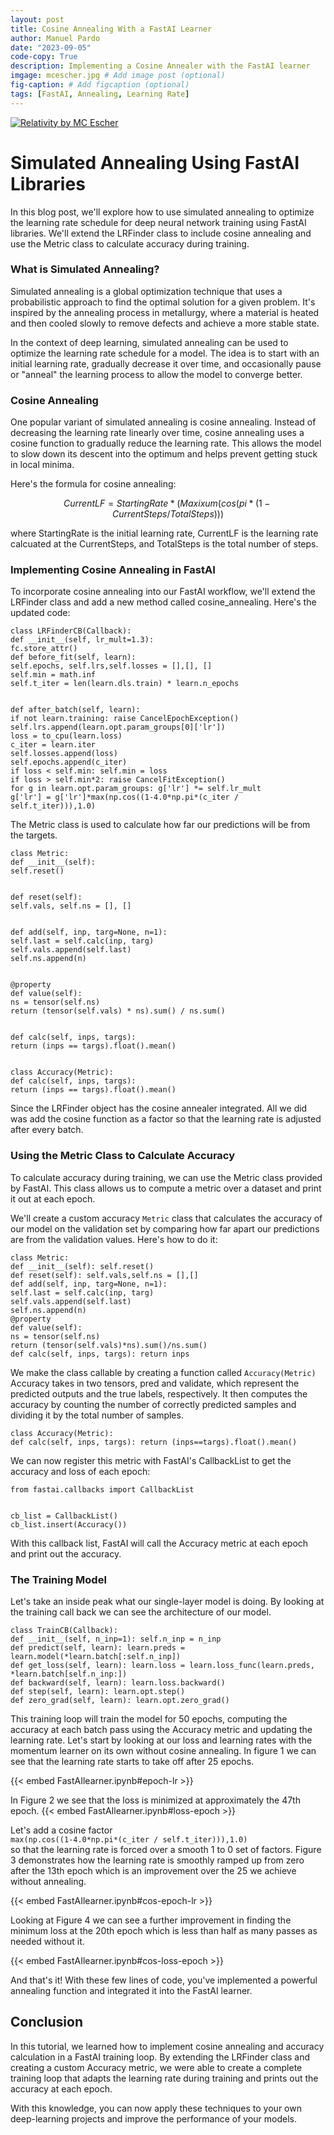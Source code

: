 ```yaml
---
layout: post
title: Cosine Annealing With a FastAI Learner
author: Manuel Pardo
date: "2023-09-05"
code-copy: True
description: Implementing a Cosine Annealer with the FastAI learner
imgage: mcescher.jpg # Add image post (optional)
fig-caption: # Add figcaption (optional)
tags: [FastAI, Annealing, Learning Rate]
---
```

[![Relativity by MC Escher](mcescher.jpg)]("")




# Simulated Annealing Using FastAI Libraries
In this blog post, we'll explore how to use simulated annealing to optimize the learning rate schedule for deep neural network training using FastAI libraries. We'll extend the LRFinder class to include cosine annealing and use the Metric class to calculate accuracy during training.




### What is Simulated Annealing?
Simulated annealing is a global optimization technique that uses a probabilistic approach to find the optimal solution for a given problem. It's inspired by the annealing process in metallurgy, where a material is heated and then cooled slowly to remove defects and achieve a more stable state.


In the context of deep learning, simulated annealing can be used to optimize the learning rate schedule for a model. The idea is to start with an initial learning rate, gradually decrease it over time, and occasionally pause or "anneal" the learning process to allow the model to converge better.


### Cosine Annealing
One popular variant of simulated annealing is cosine annealing. Instead of decreasing the learning rate linearly over time, cosine annealing uses a cosine function to gradually reduce the learning rate. This allows the model to slow down its descent into the optimum and helps prevent getting stuck in local minima.


Here's the formula for cosine annealing:


$$
CurrentLF = StartingRate * (Maxixum(cos(pi * (1 - CurrentSteps/TotalSteps)))
$$


where StartingRate is the initial learning rate, CurrentLF is the learning rate calcuated at the CurrentSteps, and TotalSteps is the total number of steps.


### Implementing Cosine Annealing in FastAI
To incorporate cosine annealing into our FastAI workflow, we'll extend the LRFinder class and add a new method called cosine_annealing. Here's the updated code:
```
class LRFinderCB(Callback):
def __init__(self, lr_mult=1.3):
fc.store_attr()
def before_fit(self, learn):
self.epochs, self.lrs,self.losses = [],[], []
self.min = math.inf
self.t_iter = len(learn.dls.train) * learn.n_epochs


def after_batch(self, learn):
if not learn.training: raise CancelEpochException()
self.lrs.append(learn.opt.param_groups[0]['lr'])
loss = to_cpu(learn.loss)
c_iter = learn.iter
self.losses.append(loss)
self.epochs.append(c_iter)
if loss < self.min: self.min = loss
if loss > self.min*2: raise CancelFitException()
for g in learn.opt.param_groups: g['lr'] *= self.lr_mult
g['lr'] = g['lr']*max(np.cos((1-4.0*np.pi*(c_iter / self.t_iter))),1.0)
```
The Metric class is used to calculate how far our predictions will be from the targets.
```
class Metric:
def __init__(self):
self.reset()


def reset(self):
self.vals, self.ns = [], []


def add(self, inp, targ=None, n=1):
self.last = self.calc(inp, targ)
self.vals.append(self.last)
self.ns.append(n)


@property
def value(self):
ns = tensor(self.ns)
return (tensor(self.vals) * ns).sum() / ns.sum()


def calc(self, inps, targs):
return (inps == targs).float().mean()


class Accuracy(Metric):
def calc(self, inps, targs):
return (inps == targs).float().mean()
```
Since the LRFinder object has the cosine annealer integrated. All we did was add the cosine function as a factor so that the learning rate is adjusted after every batch.


### Using the Metric Class to Calculate Accuracy
To calculate accuracy during training, we can use the Metric class provided by FastAI. This class allows us to compute a metric over a dataset and print it out at each epoch.


We'll create a custom accuracy `Metric` class that calculates the accuracy of our model on the validation set by comparing how far apart our predictions are from the validation values. Here's how to do it:


```
class Metric:
def __init__(self): self.reset()
def reset(self): self.vals,self.ns = [],[]
def add(self, inp, targ=None, n=1):
self.last = self.calc(inp, targ)
self.vals.append(self.last)
self.ns.append(n)
@property
def value(self):
ns = tensor(self.ns)
return (tensor(self.vals)*ns).sum()/ns.sum()
def calc(self, inps, targs): return inps
```
We make the class callable by creating a function called `Accuracy(Metric)`
Accuracy takes in two tensors, pred and validate, which represent the predicted outputs and the true labels, respectively. It then computes the accuracy by counting the number of correctly predicted samples and dividing it by the total number of samples.
```
class Accuracy(Metric):
def calc(self, inps, targs): return (inps==targs).float().mean()
```


We can now register this metric with FastAI's CallbackList to get the accuracy and loss of each epoch:


```
from fastai.callbacks import CallbackList


cb_list = CallbackList()
cb_list.insert(Accuracy())
```
With this callback list, FastAI will call the Accuracy metric at each epoch and print out the accuracy.


### The Training Model
Let's take an inside peak what our single-layer model is doing. By looking at the training call back we can see the architecture of our model.


```
class TrainCB(Callback):
def __init__(self, n_inp=1): self.n_inp = n_inp
def predict(self, learn): learn.preds = learn.model(*learn.batch[:self.n_inp])
def get_loss(self, learn): learn.loss = learn.loss_func(learn.preds, *learn.batch[self.n_inp:])
def backward(self, learn): learn.loss.backward()
def step(self, learn): learn.opt.step()
def zero_grad(self, learn): learn.opt.zero_grad()
```


This training loop will train the model for 50 epochs, computing the accuracy at each batch pass using the Accuracy metric and updating the learning rate.
Let's start by looking at our loss and learning rates with the momentum learner on its own without cosine annealing. In figure 1 we can see that the learning rate starts to take off after 25 epochs.


{{< embed FastAIlearner.ipynb#epoch-lr >}}

In Figure 2 we see that the loss is minimized at approximately the 47th epoch.
{{< embed FastAIlearner.ipynb#loss-epoch >}}

Let's add a cosine factor   
`max(np.cos((1-4.0*np.pi*(c_iter / self.t_iter))),1.0)`  
so that the learning rate is forced over a smooth 1 to 0 set of factors.
Figure 3 demonstrates how the learning rate is smoothly ramped up from zero after the 13th epoch which is an improvement over the 25 we achieve without annealing.

{{< embed FastAIlearner.ipynb#cos-epoch-lr >}}

Looking at Figure 4 we can see a further improvement in finding the minimum loss at the 20th epoch which is less than half as many passes as needed without it.

{{< embed FastAIlearner.ipynb#cos-loss-epoch >}}

And that's it! With these few lines of code, you've implemented a powerful annealing function and integrated it into the FastAI learner.


## Conclusion
In this tutorial, we learned how to implement cosine annealing and accuracy calculation in a FastAI training loop. By extending the LRFinder class and creating a custom Accuracy metric, we were able to create a complete training loop that adapts the learning rate during training and prints out the accuracy at each epoch.


With this knowledge, you can now apply these techniques to your own deep-learning projects and improve the performance of your models.

